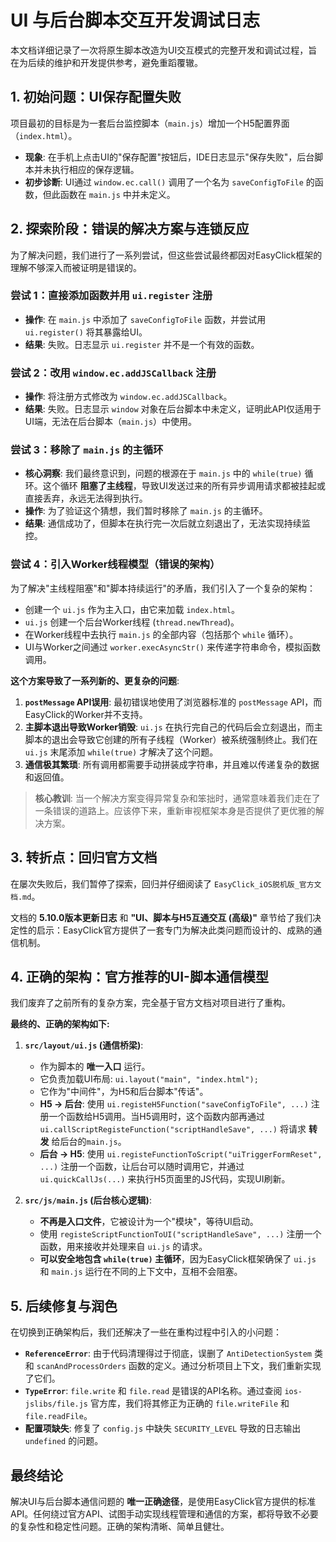 # UI 与后台脚本交互开发调试日志

本文档详细记录了一次将原生脚本改造为UI交互模式的完整开发和调试过程，旨在为后续的维护和开发提供参考，避免重蹈覆辙。

## 1. 初始问题：UI保存配置失败

项目最初的目标是为一套后台监控脚本（`main.js`）增加一个H5配置界面（`index.html`）。

- **现象**: 在手机上点击UI的"保存配置"按钮后，IDE日志显示"保存失败"，后台脚本并未执行相应的保存逻辑。
- **初步诊断**: UI通过 `window.ec.call()` 调用了一个名为 `saveConfigToFile` 的函数，但此函数在 `main.js` 中并未定义。

## 2. 探索阶段：错误的解决方案与连锁反应

为了解决问题，我们进行了一系列尝试，但这些尝试最终都因对EasyClick框架的理解不够深入而被证明是错误的。

### 尝试 1：直接添加函数并用 `ui.register` 注册

- **操作**: 在 `main.js` 中添加了 `saveConfigToFile` 函数，并尝试用 `ui.register()` 将其暴露给UI。
- **结果**: 失败。日志显示 `ui.register` 并不是一个有效的函数。

### 尝试 2：改用 `window.ec.addJSCallback` 注册

- **操作**: 将注册方式修改为 `window.ec.addJSCallback`。
- **结果**: 失败。日志显示 `window` 对象在后台脚本中未定义，证明此API仅适用于UI端，无法在后台脚本（`main.js`）中使用。

### 尝试 3：移除了 `main.js` 的主循环

- **核心洞察**: 我们最终意识到，问题的根源在于 `main.js` 中的 `while(true)` 循环。这个循环 **阻塞了主线程**，导致UI发送过来的所有异步调用请求都被挂起或直接丢弃，永远无法得到执行。
- **操作**: 为了验证这个猜想，我们暂时移除了 `main.js` 的主循环。
- **结果**: 通信成功了，但脚本在执行完一次后就立刻退出了，无法实现持续监控。

### 尝试 4：引入Worker线程模型（错误的架构）

为了解决"主线程阻塞"和"脚本持续运行"的矛盾，我们引入了一个复杂的架构：
- 创建一个 `ui.js` 作为主入口，由它来加载 `index.html`。
- `ui.js` 创建一个后台Worker线程 (`thread.newThread`)。
- 在Worker线程中去执行 `main.js` 的全部内容（包括那个 `while` 循环）。
- UI与Worker之间通过 `worker.execAsyncStr()` 来传递字符串命令，模拟函数调用。

**这个方案导致了一系列新的、更复杂的问题**:
1.  **`postMessage` API误用**: 最初错误地使用了浏览器标准的 `postMessage` API，而EasyClick的Worker并不支持。
2.  **主脚本退出导致Worker销毁**: `ui.js` 在执行完自己的代码后会立刻退出，而主脚本的退出会导致它创建的所有子线程（Worker）被系统强制终止。我们在 `ui.js` 末尾添加 `while(true)` 才解决了这个问题。
3.  **通信极其繁琐**: 所有调用都需要手动拼装成字符串，并且难以传递复杂的数据和返回值。

> **核心教训**: 当一个解决方案变得异常复杂和笨拙时，通常意味着我们走在了一条错误的道路上。应该停下来，重新审视框架本身是否提供了更优雅的解决方案。

## 3. 转折点：回归官方文档

在屡次失败后，我们暂停了探索，回归并仔细阅读了 `EasyClick_iOS脱机版_官方文档.md`。

文档的 **5.10.0版本更新日志** 和 **"UI、脚本与H5互通交互 (高级)"** 章节给了我们决定性的启示：EasyClick官方提供了一套专门为解决此类问题而设计的、成熟的通信机制。

## 4. 正确的架构：官方推荐的UI-脚本通信模型

我们废弃了之前所有的复杂方案，完全基于官方文档对项目进行了重构。

**最终的、正确的架构如下:**

1.  **`src/layout/ui.js` (通信桥梁)**:
    - 作为脚本的 **唯一入口** 运行。
    - 它负责加载UI布局: `ui.layout("main", "index.html");`
    - 它作为"中间件"，为H5和后台脚本"传话"。
    - **H5 -> 后台**: 使用 `ui.registeH5Function("saveConfigToFile", ...)` 注册一个函数给H5调用。当H5调用时，这个函数内部再通过 `ui.callScriptRegisteFunction("scriptHandleSave", ...)` 将请求 **转发** 给后台的`main.js`。
    - **后台 -> H5**: 使用 `ui.registeFunctionToScript("uiTriggerFormReset", ...)` 注册一个函数，让后台可以随时调用它，并通过 `ui.quickCallJs(...)` 来执行H5页面里的JS代码，实现UI刷新。

2.  **`src/js/main.js` (后台核心逻辑)**:
    - **不再是入口文件**，它被设计为一个"模块"，等待UI启动。
    - 使用 `registeScriptFunctionToUI("scriptHandleSave", ...)` 注册一个函数，用来接收并处理来自 `ui.js` 的请求。
    - **可以安全地包含 `while(true)` 主循环**，因为EasyClick框架确保了 `ui.js` 和 `main.js` 运行在不同的上下文中，互相不会阻塞。

## 5. 后续修复与润色

在切换到正确架构后，我们还解决了一些在重构过程中引入的小问题：
- **`ReferenceError`**: 由于代码清理得过于彻底，误删了 `AntiDetectionSystem` 类和 `scanAndProcessOrders` 函数的定义。通过分析项目上下文，我们重新实现了它们。
- **`TypeError`**: `file.write` 和 `file.read` 是错误的API名称。通过查阅 `ios-jslibs/file.js` 官方库，我们将其修正为正确的 `file.writeFile` 和 `file.readFile`。
- **配置项缺失**: 修复了 `config.js` 中缺失 `SECURITY_LEVEL` 导致的日志输出 `undefined` 的问题。

## 最终结论

解决UI与后台脚本通信问题的 **唯一正确途径**，是使用EasyClick官方提供的标准API。任何绕过官方API、试图手动实现线程管理和通信的方案，都将导致不必要的复杂性和稳定性问题。正确的架构清晰、简单且健壮。 